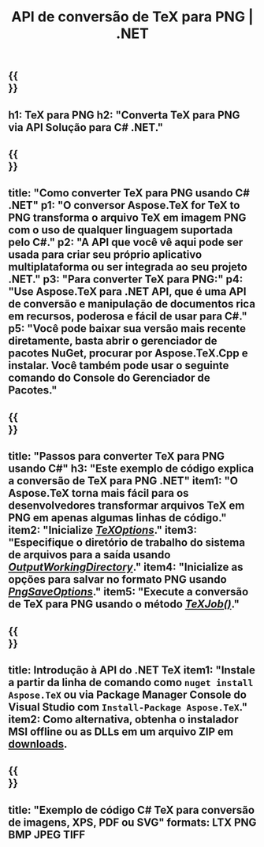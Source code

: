 ﻿---
translation: true
template: /_templates/_conversion-child-net.md
title: API de conversão de TeX para PNG | .NET
description: Funcionalidade de conversão de TeX para PNG. Integre esta biblioteca .NET local em seu projeto ou use aplicativos multiplataforma para converter TeX em PNG.
keywords: 'tex para png api net, tex2png integre c #'
url: /net/conversion/tex-to-png/
family: tex
platformtag: net
feature: conversion
informat: TEX
outformat: PNG
otherformats: BMP JPEG TIFF PDF SVG XPS
---


{{<section banner>}}
---
h1: TeX para PNG
h2: "Converta TeX para PNG via API Solução para C# .NET."
---

{{<section overview>}}
---
title: "Como converter TeX para PNG usando C# .NET"
p1: "O conversor Aspose.TeX for TeX to PNG transforma o arquivo TeX em imagem PNG com o uso de qualquer linguagem suportada pelo C#."
p2: "A API que você vê aqui pode ser usada para criar seu próprio aplicativo multiplataforma ou ser integrada ao seu projeto .NET."
p3: "Para converter TeX para PNG:"
p4: "Use Aspose.TeX para .NET API, que é uma API de conversão e manipulação de documentos rica em recursos, poderosa e fácil de usar para C#."
p5: "Você pode baixar sua versão mais recente diretamente, basta abrir o gerenciador de pacotes NuGet, procurar por Aspose.TeX.Cpp e instalar. Você também pode usar o seguinte comando do Console do Gerenciador de Pacotes."
---

{{<section feature1>}}
---
title: "Passos para converter TeX para PNG usando C#"
h3: "Este exemplo de código explica a conversão de TeX para PNG .NET"
item1: "O Aspose.TeX torna mais fácil para os desenvolvedores transformar arquivos TeX em PNG em apenas algumas linhas de código."
item2: "Inicialize [*TeXOptions*](https://reference.aspose.com/tex/net/aspose.tex/texoptions/)."
item3: "Especifique o diretório de trabalho do sistema de arquivos para a saída usando [*OutputWorkingDirectory*](https://reference.aspose.com/tex/net/aspose.tex/texoptions/outputworkingdirectory/)."
item4: "Inicialize as opções para salvar no formato PNG usando [*PngSaveOptions*](https://reference.aspose.com/tex/net/aspose.tex.presentation.image/pngsaveoptions/)."
item5: "Execute a conversão de TeX para PNG usando o método [*TeXJob()*](https://reference.aspose.com/tex/net/aspose.tex/texjob/)."
---

{{<section feature2>}}
---
title: Introdução à API do .NET TeX
item1: "Instale a partir da linha de comando como ```nuget install Aspose.TeX``` ou via Package Manager Console do Visual Studio com ```Install-Package Aspose.TeX```."
item2: Como alternativa, obtenha o instalador MSI offline ou as DLLs em um arquivo ZIP em [downloads](https://downloads.aspose.com/tex/net).
---

{{<section widget>}}
---
title: "Exemplo de código C# TeX para conversão de imagens, XPS, PDF ou SVG"
formats: LTX PNG BMP JPEG TIFF
---